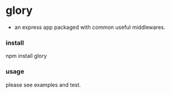 # glory
+ an express app packaged with common useful middlewares.

### install
npm install glory

### usage
please see examples and test.
